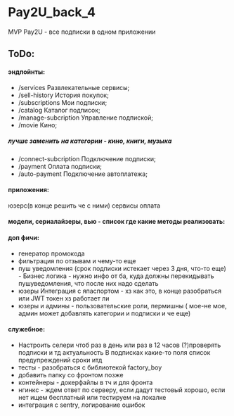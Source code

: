 # Pay2U_back_4
MVP Pay2U - все подписки в одном приложении

## ToDo:
#### эндпойнты:
- /services Развлекательные сервисы;
- /sell-history История покупок;
- /subscriptions Мои подписки;
- /catalog Каталог подписок;
- /manage-subcription Управление подпиской;
- /movie Кино;
##### лучше заменить на категории - кино, книги, музыка
- /connect-subcription Подключение подписки;
- /payment Оплата подписки;
- /auto-payment Подключение автоплатежа;

#### приложения:
юзерс(в конце решить че с ними)
сервисы
оплата
#### модели, сериалайзеры, вью - список где какие методы реализовать:

#### доп фичи:

- генератор промокода
- фильтрация по отзывам и чему-то еще 
- пуш уведомления (срок подписки истекает через 3 дня, что-то еще) - Бизнес логика - нужно инфо от ба, куда должны перекидывать 
пушуведомления, что после них надо сделать
- юзеры Интеграция с япаспортом - хз как это, в конце разобраться или JWT токен хз работает ли
- юзеры и админы - пользовательские роли, пермишны ( мое-не мое, админ может добавлять категории и подписки и че еще)


#### служебное:
- Настроить селери чтоб раз в день или раз в 12 часов (?)проверять подписки и тд актуальность
В подписках какие-то поля список предупреждений сроки итд
- тесты - разобраться с библиотекой factory_boy
- добавить папку со фронтом позже
- контейнеры - докерфайлы в тч и для фронта
- нгинкс - ждем ответ по серверу, если дадут тестовый хорошо, если нет ищем бесплатный или тестируем на локалке
- интеграция с sentry, логирование ошибок
